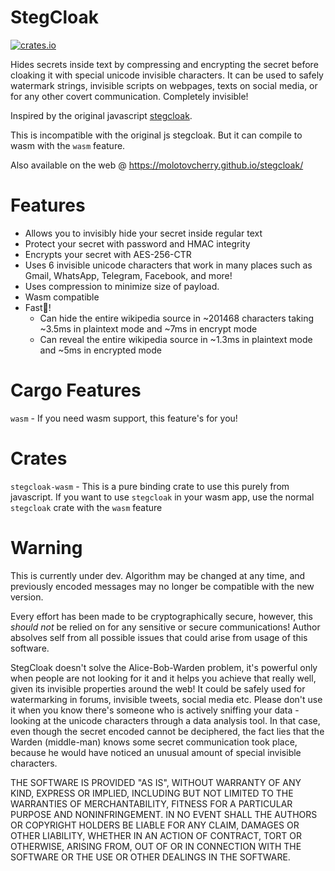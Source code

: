 # StegCloak

[![crates.io](https://img.shields.io/crates/v/stegcloak.svg)](https://crates.io/crates/stegcloak)

Hides secrets inside text by compressing and encrypting the secret before cloaking it
with special unicode invisible characters. It can be used to safely watermark strings,
invisible scripts on webpages, texts on social media, or for any other covert communication.
Completely invisible!

Inspired by the original javascript [stegcloak](https://github.com/KuroLabs/stegcloak).

This is incompatible with the original js stegcloak. But it can compile to wasm with the
`wasm` feature.

Also available on the web @ https://molotovcherry.github.io/stegcloak/

# Features

- Allows you to invisibly hide your secret inside regular text
- Protect your secret with password and HMAC integrity
- Encrypts your secret with AES-256-CTR
- Uses 6 invisible unicode characters that work in many places such as Gmail, WhatsApp, Telegram, Facebook, and more!
- Uses compression to minimize size of payload.
- Wasm compatible
- Fast🦀!
  - Can hide the entire wikipedia source in ~201468 characters taking ~3.5ms in plaintext mode and ~7ms in encrypt mode
  - Can reveal the entire wikipedia source in ~1.3ms in plaintext mode and ~5ms in encrypted mode

# Cargo Features

`wasm` - If you need wasm support, this feature's for you!

# Crates

`stegcloak-wasm` - This is a pure binding crate to use this purely from javascript. If you want to use `stegcloak` in your wasm app, use the normal `stegcloak` crate with the `wasm` feature

# Warning

This is currently under dev. Algorithm may be changed at any time, and previously encoded
messages may no longer be compatible with the new version.

Every effort has been made to be cryptographically secure, however, this _should not_ be
relied on for any sensitive or secure communications! Author absolves self from all possible
issues that could arise from usage of this software.

StegCloak doesn't solve the Alice-Bob-Warden problem, it's powerful only when people are not
looking for it and it helps you achieve that really well, given its invisible properties around
the web! It could be safely used for watermarking in forums, invisible tweets, social media etc.
Please don't use it when you know there's someone who is actively sniffing your data - looking at
the unicode characters through a data analysis tool. In that case, even though the secret encoded
cannot be deciphered, the fact lies that the Warden (middle-man) knows some secret communication
took place, because he would have noticed an unusual amount of special invisible characters.

THE SOFTWARE IS PROVIDED "AS IS", WITHOUT WARRANTY OF ANY KIND, EXPRESS OR IMPLIED, INCLUDING BUT NOT
LIMITED TO THE WARRANTIES OF MERCHANTABILITY, FITNESS FOR A PARTICULAR PURPOSE AND NONINFRINGEMENT.
IN NO EVENT SHALL THE AUTHORS OR COPYRIGHT HOLDERS BE LIABLE FOR ANY CLAIM, DAMAGES OR OTHER LIABILITY,
WHETHER IN AN ACTION OF CONTRACT, TORT OR OTHERWISE, ARISING FROM, OUT OF OR IN CONNECTION WITH THE SOFTWARE
OR THE USE OR OTHER DEALINGS IN THE SOFTWARE.
